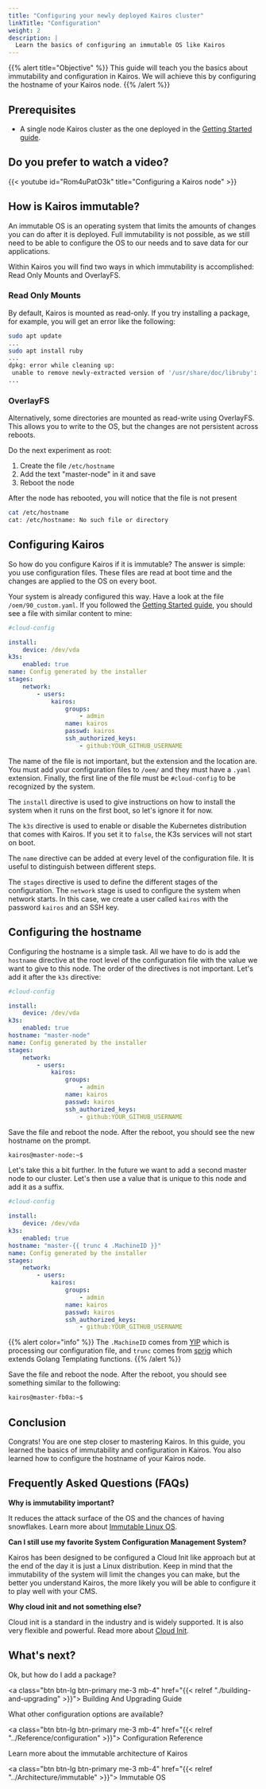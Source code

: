 ```yaml
---
title: "Configuring your newly deployed Kairos cluster"
linkTitle: "Configuration"
weight: 2
description: |
  Learn the basics of configuring an immutable OS like Kairos
---
```


{{% alert title="Objective" %}}
This guide will teach you the basics about immutability and configuration in Kairos. We will achieve this by configuring the hostname of your Kairos node.
{{% /alert %}}

## Prerequisites

- A single node Kairos cluster as the one deployed in the [Getting Started guide](/docs/getting-started).

## Do you prefer to watch a video?

{{< youtube id="Rom4uPatO3k" title="Configuring a Kairos node" >}}

## How is Kairos immutable?

An immutable OS is an operating system that limits the amounts of changes you can do after it is deployed. Full immutability is not possible, as we still need to be able to configure the OS to our needs and to save data for our applications.

Within Kairos you will find two ways in which immutability is accomplished: Read Only Mounts and OverlayFS.

### Read Only Mounts

By default, Kairos is mounted as read-only. If you try installing a package, for example, you will get an error like the following:

```bash
sudo apt update
...
sudo apt install ruby
...
dpkg: error while cleaning up:
 unable to remove newly-extracted version of '/usr/share/doc/libruby': Read-only file system
...
```

### OverlayFS

Alternatively, some directories are mounted as read-write using OverlayFS. This allows you to write to the OS, but the changes are not persistent across reboots.

Do the next experiment as root:

1. Create the file `/etc/hostname`
2. Add the text "master-node" in it and save
3. Reboot the node

After the node has rebooted, you will notice that the file is not present

```bash
cat /etc/hostname
cat: /etc/hostname: No such file or directory
```

## Configuring Kairos

So how do you configure Kairos if it is immutable? The answer is simple: you use configuration files. These files are read at boot time and the changes are applied to the OS on every boot.

Your system is already configured this way. Have a look at the file `/oem/90_custom.yaml`. If you followed the [Getting Started guide](/docs/getting-started), you should see a file with similar content to mine:

```yaml
#cloud-config

install:
    device: /dev/vda
k3s:
    enabled: true
name: Config generated by the installer
stages:
    network:
        - users:
            kairos:
                groups:
                    - admin
                name: kairos
                passwd: kairos
                ssh_authorized_keys:
                    - github:YOUR_GITHUB_USERNAME
```

The name of the file is not important, but the extension and the location are. You must add your configuration files to `/oem/` and they must have a `.yaml` extension. Finally, the first line of the file must be `#cloud-config` to be recognized by the system.

The `install` directive is used to give instructions on how to install the system when it runs on the first boot, so let's ignore it for now.

The `k3s` directive is used to enable or disable the Kubernetes distribution that comes with Kairos. If you set it to `false`, the K3s services will not start on boot.

The `name` directive can be added at every level of the configuration file. It is useful to distinguish between different steps.

The `stages` directive is used to define the different stages of the configuration. The `network` stage is used to configure the system when network starts. In this case, we create a user called `kairos` with the password `kairos` and an SSH key.

## Configuring the hostname

Configuring the hostname is a simple task. All we have to do is add the `hostname` directive at the root level of the configuration file with the value we want to give to this node. The order of the directives is not important. Let's add it after the `k3s` directive:

```yaml
#cloud-config

install:
    device: /dev/vda
k3s:
    enabled: true
hostname: "master-node"
name: Config generated by the installer
stages:
    network:
        - users:
            kairos:
                groups:
                    - admin
                name: kairos
                passwd: kairos
                ssh_authorized_keys:
                    - github:YOUR_GITHUB_USERNAME
```

Save the file and reboot the node. After the reboot, you should see the new hostname on the prompt.

```bash
kairos@master-node:~$
```

Let's take this a bit further. In the future we want to add a second master node to our cluster. Let's then use a value that is unique to this node and add it as a suffix.

```yaml
#cloud-config

install:
    device: /dev/vda
k3s:
    enabled: true
hostname: "master-{{ trunc 4 .MachineID }}"
name: Config generated by the installer
stages:
    network:
        - users:
            kairos:
                groups:
                    - admin
                name: kairos
                passwd: kairos
                ssh_authorized_keys:
                    - github:YOUR_GITHUB_USERNAME
```

{{% alert color="info" %}}
The `.MachineID` comes from [YIP](https://github.com/mudler/yip) which is processing our configuration file, and `trunc` comes from [sprig](http://masterminds.github.io/sprig/) which extends Golang Templating functions.
{{% /alert %}}

Save the file and reboot the node. After the reboot, you should see something similar to the following:

```bash
kairos@master-fb0a:~$
```

## Conclusion

Congrats! You are one step closer to mastering Kairos. In this guide, you learned the basics of immutability and configuration in Kairos. You also learned how to configure the hostname of your Kairos node.

## Frequently Asked Questions (FAQs)

**Why is immutability important?**

It reduces the attack surface of the OS and the chances of having snowflakes. Learn more about [Immutable Linux OS](/blog/2023/03/22/understanding-immutable-linux-os-benefits-architecture-and-challenges/).

**Can I still use my favorite System Configuration Management System?**

Kairos has been designed to be configured a Cloud Init like approach but at the end of the day it is just a Linux distribution. Keep in mind that the immutability of the system will limit the changes you can make, but the better you understand Kairos, the more likely you will be able to configure it to play well with your CMS.

**Why cloud init and not something else?**

Cloud init is a standard in the industry and is widely supported. It is also very flexible and powerful. Read more about [Cloud Init](/docs/architecture/cloud-init/).

<script type="application/ld+json">
{
  "@context": "https://schema.org",
  "@type": "FAQPage",
  "mainEntity": [
    {
      "@type": "Question",
      "name": "Why is immutability important?",
      "acceptedAnswer": {
        "@type": "Answer",
        "text": "It reduces the attack surface of the OS and the chances of having snowflakes. Learn more about [Immutable Linux OS](/blog/2023/03/22/understanding-immutable-linux-os-benefits-architecture-and-challenges/)."
      }
    },
    {
      "@type": "Question",
      "name": "Can I still use my favorite System Configuration Management System?",
      "acceptedAnswer": {
        "@type": "Answer",
        "text": "Kairos has been designed to be configured a Cloud Init like approach but at the end of the day it is just a Linux distribution. Keep in mind that the immutability of the system will limit the changes you can make, but the better you understand Kairos, the more likely you will be able to configure it to play well with your CMS."
      }
    },
    {
      "@type": "Question",
      "name": "Why cloud init and not something else?",
      "acceptedAnswer": {
        "@type": "Answer",
        "text": "Cloud init is a standard in the industry and is widely supported. It is also very flexible and powerful. Read more about [Cloud Init](/docs/architecture/cloud-init/)."
      }
    },
  ]
}
</script>

## What's next?

Ok, but how do I add a package?

<a class="btn btn-lg btn-primary me-3 mb-4" href="{{< relref "./building-and-upgrading" >}}">
    Building And Upgrading Guide
</a>

What other configuration options are available?

<a class="btn btn-lg btn-primary me-3 mb-4" href="{{< relref "../Reference/configuration" >}}">
    Configuration Reference
</a>

Learn more about the immutable architecture of Kairos

<a class="btn btn-lg btn-primary me-3 mb-4" href="{{< relref "../Architecture/immutable" >}}">
    Immutable OS
</a>
